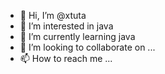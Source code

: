 - 👋 Hi, I’m @xtuta
- 👀 I’m interested in java
- 🌱 I’m currently learning java
- 💞️ I’m looking to collaborate on ...
- 📫 How to reach me ...

<!---
xtuta/xtuta is a ✨ special ✨ repository because its `README.md` (this file) appears on your GitHub profile.
You can click the Preview link to take a look at your changes.
--->
